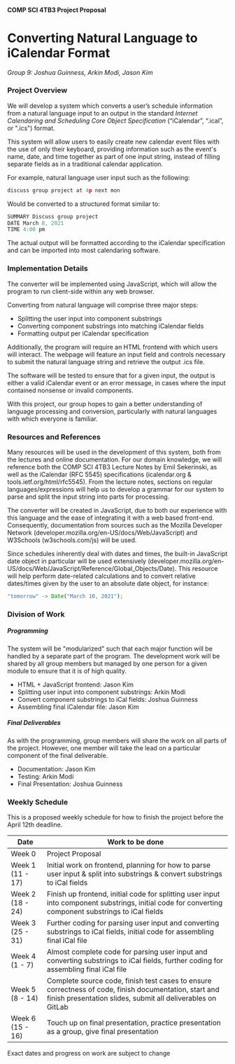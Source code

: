 #### COMP SCI 4TB3 Project Proposal
# Converting Natural Language to iCalendar Format 
_Group 9: Joshua Guinness, Arkin Modi, Jason Kim_


### Project Overview
We will develop a system which converts a user’s schedule information from a natural language input to an output in the standard *Internet Calendaring and Scheduling Core Object Specification* (“iCalendar”, “.ical”, or ".ics") format. 

This system will allow users to easily create new calendar event files with the use of only their keyboard, providing information such as the event's name, date, and time together as part of one input string, instead of filling separate fields as in a traditional calendar application. 


For example, natural language user input such as the following:
```js
discuss group project at 4p next mon
```
Would be converted to a structured format similar to:
```js
SUMMARY Discuss group project
DATE March 8, 2021
TIME 4:00 pm
```
The actual output will be formatted according to the iCalendar specification and can be imported into most calendaring software.


### Implementation Details
The converter will be implemented using JavaScript, which will allow the program to run client-side within any web browser.

Converting from natural language will comprise three major steps:
- Splitting the user input into component substrings
- Converting component substrings into matching iCalendar fields
- Formatting output per iCalendar specification

Additionally, the program will require an HTML frontend with which users will interact. The webpage will feature an input field and controls necessary to submit the natural language string and retrieve the output .ics file.

The software will be tested to ensure that for a given input, the output is either a valid iCalendar event or an error message, in cases where the input contained nonsense or invalid components.

With this project, our group hopes to gain a better understanding of language processing and conversion, particularly with natural languages with which everyone is familiar.


### Resources and References 
Many resources will be used in the development of this system, both from the lectures and online documentation. For our domain knowledge, we will reference both the COMP SCI 4TB3 Lecture Notes by Emil Sekerinski, as well as the iCalendar (RFC 5545) specifications (icalendar.org & tools.ietf.org/html/rfc5545). From the lecture notes, sections on regular languages/expressions will help us to develop a grammar for our system to parse and split the input string into parts for processing.

The converter will be created in JavaScript, due to both our experience with this language and the ease of integrating it with a web based front-end. Consequently, documentation from sources such as the Mozilla Developer Network (developer.mozilla.org/en-US/docs/Web/JavaScript) and W3Schools (w3schools.com/js) will be used.

Since schedules inherently deal with dates and times, the built-in JavaScript date object in particular will be used extensively (developer.mozilla.org/en-US/docs/Web/JavaScript/Reference/Global_Objects/Date). This resource will help perform date-related calculations and to convert relative dates/times given by the user to an absolute date object, for instance:
```js
"tomorrow" -> Date("March 10, 2021");
```

### Division of Work

##### Programming
The system will be "modularized" such that each major function will be handled by a separate part of the program. The development work will be shared by all group members but managed by one person for a given module to ensure that it is of high quality.
- HTML + JavaScript frontend: Jason Kim
- Splitting user input into component substrings: Arkin Modi
- Convert component substrings to iCal fields: Joshua Guinness
- Assembling final iCalendar file: Jason Kim

##### Final Deliverables
As with the programming, group members will share the work on all parts of the project. However, one member will take the lead on a particular component of the final deliverable.
- Documentation: Jason Kim
- Testing: Arkin Modi
- Final Presentation: Joshua Guinness

### Weekly Schedule
This is a proposed weekly schedule for how to finish the project before the April 12th deadline.

| Date | Work to be done |
| ------ | ------ |
| Week 0 | Project Proposal |
| Week 1 (11 - 17) | Initial work on frontend, planning for how to parse user input & split into substrings & convert substrings to iCal fields |
| Week 2 (18 - 24) | Finish up frontend, initial code for splitting user input into component substrings,  initial code for converting component substrings to iCal fields |
| Week 3 (25 - 31) | Further coding for parsing user input and converting substrings to iCal fields, initial code for assembling final iCal file |
| Week 4 (1 - 7) | Almost complete code for parsing user input and converting substrings to iCal fields, further coding for assembling final iCal file |
| Week 5 (8 - 14) | Complete source code, finish test cases to ensure correctness of code, finish documentation, start and finish presentation slides, submit all deliverables on GitLab |
| Week 6 (15 - 16) | Touch up on final presentation, practice presentation as a group, give final presentation|

Exact dates and progress on work are subject to change